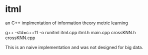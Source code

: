 # itml
an C++ implmentation of information theory metric learning

g++ -std=c++11 -o runitml itml.cpp  itml.h main.cpp crossKNN.h  crossKNN.cpp 

This is an naive implementation and was not designed for big data.
